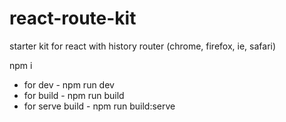 # react-route-kit
starter kit for react with history router (chrome, firefox, ie, safari)

npm i

* for dev - npm run dev
* for build - npm run build
* for serve build - npm run build:serve
